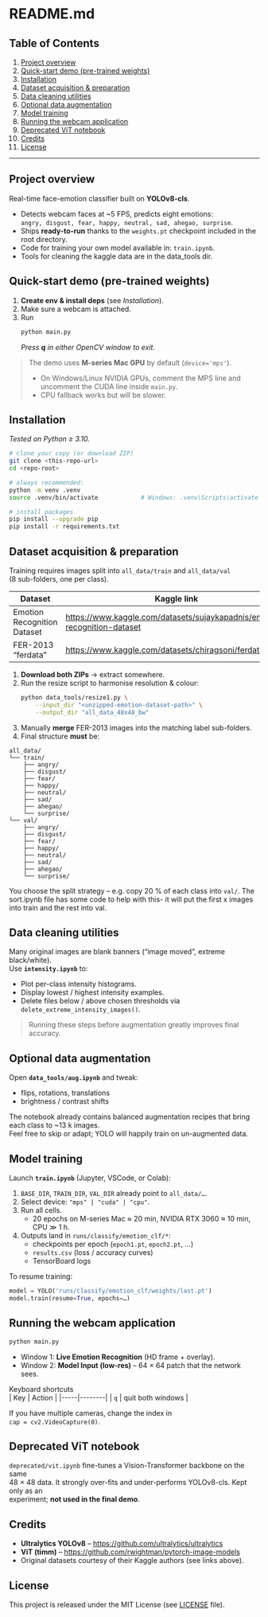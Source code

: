 README.md
=========

Table of Contents
-----------------
1. [Project overview](#project-overview)  
2. [Quick-start demo (pre-trained weights)](#quick-start-demo-pre-trained-weights)  
3. [Installation](#installation)  
4. [Dataset acquisition & preparation](#dataset-acquisition--preparation)  
5. [Data cleaning utilities](#data-cleaning-utilities)  
6. [Optional data augmentation](#optional-data-augmentation)  
7. [Model training](#model-training)  
8. [Running the webcam application](#running-the-webcam-application)  
9. [Deprecated ViT notebook](#deprecated-vit-notebook)  
10. [Credits](#credits)  
11. [License](#license)  

---

Project overview
----------------
Real-time face-emotion classifier built on **YOLOv8-cls**.  
* Detects webcam faces at ~5 FPS, predicts eight emotions:  
  `angry, disgust, fear, happy, neutral, sad, ahegao, surprise`.  
* Ships **ready-to-run** thanks to the `weights.pt` checkpoint included in the root directory.  
* Code for training your own model available in: `train.ipynb`.
* Tools for cleaning the kaggle data are in the data_tools dir.


Quick-start demo (pre-trained weights)
--------------------------------------
1. **Create env & install deps** (see *Installation*).  
2. Make sure a webcam is attached.  
3. Run  
   ```bash
   python main.py
   ```  
   *Press **q** in either OpenCV window to exit.*

> The demo uses **M-series Mac GPU** by default (`device='mps'`).  
> - On Windows/Linux NVIDIA GPUs, comment the MPS line and uncomment the CUDA line inside `main.py`.  
> - CPU fallback works but will be slower.

Installation
------------
*Tested on Python ≥ 3.10.*

```bash
# clone your copy (or download ZIP)
git clone <this-repo-url>
cd <repo-root>

# always recommended:
python -m venv .venv
source .venv/bin/activate            # Windows: .venv\Scripts\activate

# install packages
pip install --upgrade pip
pip install -r requirements.txt
```

Dataset acquisition & preparation
---------------------------------
Training requires images split into `all_data/train` and `all_data/val`  
(8 sub-folders, one per class).

| Dataset                           | Kaggle link                                                                                           |
|-----------------------------------|-------------------------------------------------------------------------------------------------------|
| Emotion Recognition Dataset       | https://www.kaggle.com/datasets/sujaykapadnis/emotion-recognition-dataset                            |
| FER-2013 “ferdata”                | https://www.kaggle.com/datasets/chiragsoni/ferdata                                                    |

1. **Download both ZIPs** → extract somewhere.  
2. Run the resize script to harmonise resolution & colour:
   ```bash
   python data_tools/resize1.py \
       --input_dir "<unzipped-emotion-dataset-path>" \
       --output_dir "all_data_48x48_bw"
   ```
3. Manually **merge** FER-2013 images into the matching label sub-folders.  
4. Final structure **must** be:

```
all_data/
└── train/
    ├── angry/
    ├── disgust/
    ├── fear/
    ├── happy/
    ├── neutral/
    ├── sad/
    ├── ahegao/
    └── surprise/
└── val/
    ├── angry/
    ├── disgust/
    ├── fear/
    ├── happy/
    ├── neutral/
    ├── sad/
    ├── ahegao/
    └── surprise/
```

You choose the split strategy – e.g. copy 20 % of each class into `val/`.  The sort.ipynb file has some code to help with this- it will put the first x images into train and the rest into val.

Data cleaning utilities
-----------------------
Many original images are blank banners (“image moved”, extreme black/white).  
Use **`intensity.ipynb`** to:
* Plot per-class intensity histograms.  
* Display lowest / highest intensity examples.  
* Delete files below / above chosen thresholds via `delete_extreme_intensity_images()`.

> Running these steps before augmentation greatly improves final accuracy.

Optional data augmentation
--------------------------
Open **`data_tools/aug.ipynb`** and tweak:
* flips, rotations, translations  
* brightness / contrast shifts  

The notebook already contains balanced augmentation recipes that bring each class to ~13 k images.  
Feel free to skip or adapt; YOLO will happily train on un-augmented data.

Model training
--------------
Launch **`train.ipynb`** (Jupyter, VSCode, or Colab):

1. `BASE_DIR`, `TRAIN_DIR`, `VAL_DIR` already point to `all_data/…`.  
2. Select device: `"mps" | "cuda" | "cpu"`.  
3. Run all cells.
   * 20 epochs on M-series Mac ≈ 20 min, NVIDIA RTX 3060 ≈ 10 min, CPU ≫ 1 h.  
4. Outputs land in `runs/classify/emotion_clf/*`:
   * checkpoints per epoch (`epoch1.pt`, `epoch2.pt`, …)  
   * `results.csv` (loss / accuracy curves)  
   * TensorBoard logs  

To resume training:
```python
model = YOLO('runs/classify/emotion_clf/weights/last.pt')
model.train(resume=True, epochs=…)
```

Running the webcam application
------------------------------
```bash
python main.py
```
* Window 1: **Live Emotion Recognition** (HD frame + overlay).  
* Window 2: **Model Input (low-res)** – 64 × 64 patch that the network sees.

Keyboard shortcuts  
| Key | Action |
|-----|--------|
| `q` | quit both windows |

If you have multiple cameras, change the index in  
`cap = cv2.VideoCapture(0)`.


Deprecated ViT notebook
-----------------------
`deprecated/vit.ipynb` fine-tunes a Vision-Transformer backbone on the same  
48 × 48 data. It strongly over-fits and under-performs YOLOv8-cls. Kept only as an  
experiment; **not used in the final demo**.

Credits
-------
* **Ultralytics YOLOv8** – https://github.com/ultralytics/ultralytics  
* **ViT (timm)** – https://github.com/rwightman/pytorch-image-models  
* Original datasets courtesy of their Kaggle authors (see links above).

License
-------
This project is released under the MIT License (see [LICENSE](LICENSE) file).